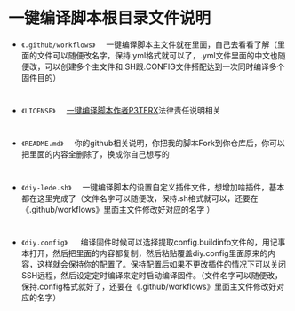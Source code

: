 # 一键编译脚本根目录文件说明
- `《.github/workflows》`&nbsp;&nbsp;&nbsp;&nbsp;&nbsp;一键编译脚本主文件就在里面，自己去看看了解（里面的文件可以随便改名字，保持.yml格式就可以了，.yml文件里面的中文也随便改，可以创建多个主文件和.SH跟.CONFIG文件搭配达到一次同时编译多个固件目的）
#
- `《LICENSE》`&nbsp;&nbsp;&nbsp;&nbsp;&nbsp;[一键编译脚本作者P3TERX](https://github.com/P3TERX/Actions-OpenWrt)法律责任说明相关
#
- `《README.md》`&nbsp;&nbsp;&nbsp;&nbsp;&nbsp;你的github相关说明，你把我的脚本Fork到你仓库后，你可以把里面的内容全删除了，换成你自己想写的
#
- `《diy-lede.sh》`&nbsp;&nbsp;&nbsp;&nbsp;&nbsp;一键编译脚本的设置自定义插件文件，想增加啥插件，基本都在这里完成了（文件名字可以随便改，保持.sh格式就可以，还要在《.github/workflows》里面主文件修改好对应的名字 ）
#
- `《diy.config》`&nbsp;&nbsp;&nbsp;&nbsp;&nbsp; 编译固件时候可以选择提取config.buildinfo文件的，用记事本打开，然后把里面的内容都复制，然后粘贴覆盖diy.config里面原来的内容，这样就会保持你的配置了。保持配置后如果不更改插件的情况下可以关闭SSH远程，然后设定定时编译来定时启动编译固件。（文件名字可以随便改，保持.config格式就好了，还要在《.github/workflows》里面主文件修改好对应的名字）
